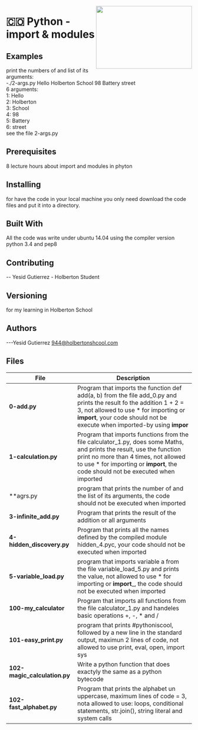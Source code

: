 <p>
<img width="260" height="170" src="https://davidjohncoleman.com/wp-djc/wp-content/uploads/2017/06/HBTN-Borderless-CMYK-Logo-Vertical-Color-Black@1200ppi-300x236.png" align="right" >
</p>





# :colombia: Python - import & modules
## Examples                                                                     
                                                                                
print the numbers of and list of its arguments:                                 
-./2-args.py Hello Holberton School 98 Battery street                           
 6 arguments:                                                                   
 1: Hello                                                                       
 2: Holberton                                                                   
 3: School                                                                      
 4: 98                                                                          
 5: Battery                                                                     
 6: street                                                                      
see the file 2-args.py                                                          
## Prerequisites
8 lecture hours about import and modules in phyton                                       
## Installing

for have the code in your local machine you only need download the code files and put it into a directory.
## Built With

All the code was write under ubuntu 14.04 using the compiler version            
python 3.4 and pep8                                                             

## Contributing

-- Yesid Gutierrez - Holberton Student                                          

## Versioning
for my learning in Holberton School

## Authors

---Yesid Gutierrez  944@holbertonshcool.com                                    
                                                                               
## Files

|         File            |             Description                  |
| ------------------------| ---------------------------------------- |
| **0-add.py** | Program that imports the function def add(a, b) from the file add_0.py and prints the result fo the addition 1 + 2 = 3, not allowed to use * for importing or ____import____, your code should not be execute when imported-by using ____impor____|
| **1-calculation.py** | Program that imports functions from the file calculator_1.py, does some Maths, and prints the result, use the function print no more than 4 times, not allowed to use * for importing or ____import____, the code should not be executed when imported|
| **agrs.py| program that prints the number of and the list of its arguments, the code should not be executed when imported|
| **3-infinite_add.py** | Program that prints the result of the addition or all arguments|
| **4-hidden_discovery.py** | Program that prints all the names defined by the compiled module hidden_4.pyc, your code should not be executed when imported|
| **5-variable_load.py** | program that imports variable a from the file variable_load_5.py and prints the value, not allowed to use * for importing or ____import_____, the code should not be executed when imported|
| **100-my_calculator** | Program that imports all functions from the file calculator_1.py and handeles basic operations +, -, * and /|
| **101-easy_print.py** | program that prints #pythoniscool, followed by a new line in the standard output, maximun 2 lines of code, not allowed to use print, eval, open, import sys|
| **102-magic_calculation.py** | Write a python function that does exactyly the same as a python bytecode|
| **102-fast_alphabet.py** | Program that prints the alphabet un uppercase, maximum lines of code = 3, nota allowed to use: loops, conditional statements, str.join(), string literal and system calls|